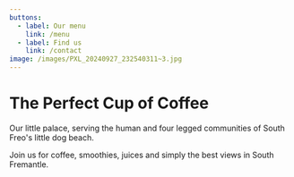```yaml
---
buttons:
  - label: Our menu
    link: /menu
  - label: Find us
    link: /contact
image: /images/PXL_20240927_232540311~3.jpg
---
```


# The **Perfect** Cup of Coffee

Our little palace, serving the human and four legged communities of South Freo's little dog beach.

Join us for coffee, smoothies, juices and simply the best views in South Fremantle.
